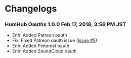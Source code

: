 # Changelogs

### HumHub Oauths 1.0.0 Feb 17, 2018, 3:56 PM JST
- Enh: Added Patreon oauth
- Fix: Fixed Patreon oauth issue ([Issue #5](https://github.com/GreenMeteor/humhub-oauth/issues/5))
- Enh: Added Pinterest oauth
- Enh: Added SoundCloud oauth
